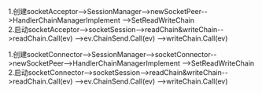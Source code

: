 1.创建socketAcceptor-->SessionManager-->newSocketPeer-->HandlerChainManagerImplement
                                                     -->SetReadWriteChain   
2.启动socketAcceptor-->socketSession-->readChain&writeChain-->readChain.Call(ev)
                                                           -->ev.ChainSend.Call(ev)
                                                           -->writeChain.Call(ev)

1.创建socketConnector-->SessionManager-->socketConnector-->newSocketPeer-->HandlerChainManagerImplement
                                                                        -->SetReadWriteChain  
2.启动socketConnector-->socketSession-->readChain&writeChain-->readChain.Call(ev)
                                                           -->ev.ChainSend.Call(ev)
                                                           -->writeChain.Call(ev)
